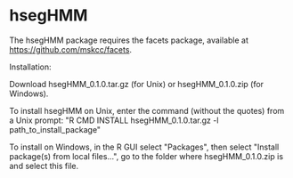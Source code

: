 # hsegHMM
The hsegHMM package requires the facets package, available at https://github.com/mskcc/facets.

Installation:

Download hsegHMM_0.1.0.tar.gz (for Unix) or hsegHMM_0.1.0.zip (for Windows).

To install hsegHMM on Unix, enter the command (without the quotes) from a Unix prompt: "R CMD INSTALL hsegHMM_0.1.0.tar.gz -l path_to_install_package"

To install on Windows, in the R GUI select "Packages", then select "Install package(s) from local files...", go to the folder where hsegHMM_0.1.0.zip is and select this file.
